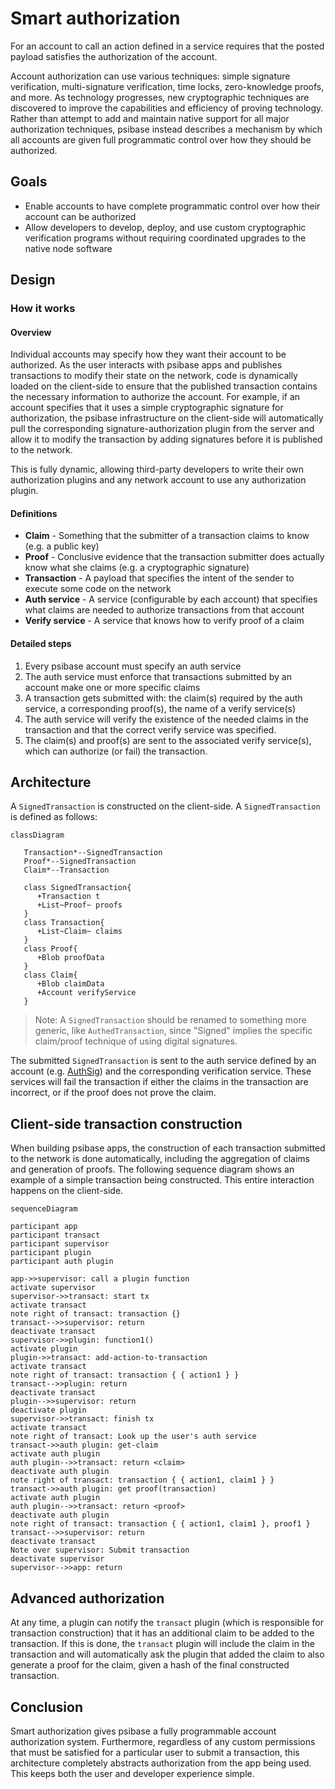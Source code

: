 # Smart authorization

For an account to call an action defined in a service requires that the posted payload satisfies the authorization of the account.

Account authorization can use various techniques: simple signature verification, multi-signature verification, time locks, zero-knowledge proofs, and more. As technology progresses, new cryptographic techniques are discovered to improve the capabilities and efficiency of proving technology. Rather than attempt to add and maintain native support for all major authorization techniques, psibase instead describes a mechanism by which all accounts are given full programmatic control over how they should be authorized.

## Goals

- Enable accounts to have complete programmatic control over how their account can be authorized
- Allow developers to develop, deploy, and use custom cryptographic verification programs without requiring coordinated upgrades to the native node software

## Design

### How it works

#### Overview

Individual accounts may specify how they want their account to be authorized. As the user interacts with psibase apps and publishes transactions to modify their state on the network, code is dynamically loaded on the client-side to ensure that the published transaction contains the necessary information to authorize the account. For example, if an account specifies that it uses a simple cryptographic signature for authorization, the psibase infrastructure on the client-side will automatically pull the corresponding signature-authorization plugin from the server and allow it to modify the transaction by adding signatures before it is published to the network.

This is fully dynamic, allowing third-party developers to write their own authorization plugins and any network account to use any authorization plugin.

#### Definitions

- **Claim** - Something that the submitter of a transaction claims to know (e.g. a public key)
- **Proof** - Conclusive evidence that the transaction submitter does actually know what she claims (e.g. a cryptographic signature)
- **Transaction** - A payload that specifies the intent of the sender to execute some code on the network
- **Auth service** - A service (configurable by each account) that specifies what claims are needed to authorize transactions from that account
- **Verify service** - A service that knows how to verify proof of a claim

#### Detailed steps

1. Every psibase account must specify an auth service
2. The auth service must enforce that transactions submitted by an account make one or more specific claims
3. A transaction gets submitted with: the claim(s) required by the auth service, a corresponding proof(s), the name of a verify service(s)
4. The auth service will verify the existence of the needed claims in the transaction and that the correct verify service was specified.
5. The claim(s) and proof(s) are sent to the associated verify service(s), which can authorize (or fail) the transaction.

## Architecture

A `SignedTransaction` is constructed on the client-side. A `SignedTransaction` is defined as follows:

```mermaid
classDiagram

   Transaction*--SignedTransaction
   Proof*--SignedTransaction
   Claim*--Transaction

   class SignedTransaction{
      +Transaction t
      +List~Proof~ proofs
   }
   class Transaction{
      +List~Claim~ claims
   }
   class Proof{
      +Blob proofData
   }
   class Claim{
      +Blob claimData
      +Account verifyService
   }
```

> Note: A `SignedTransaction` should be renamed to something more generic, like `AuthedTransaction`, since "Signed" implies the specific claim/proof technique of using digital signatures.

The submitted `SignedTransaction` is sent to the auth service defined by an account (e.g. [AuthSig](../../default-apps/auth-sig.md)) and the corresponding verification service. These services will fail the transaction if either the claims in the transaction are incorrect, or if the proof does not prove the claim.

## Client-side transaction construction

When building psibase apps, the construction of each transaction submitted to the network is done automatically, including the aggregation of claims and generation of proofs. The following sequence diagram shows an example of a simple transaction being constructed. This entire interaction happens on the client-side.

```mermaid
sequenceDiagram

participant app
participant transact
participant supervisor
participant plugin
participant auth plugin

app->>supervisor: call a plugin function
activate supervisor
supervisor->>transact: start tx
activate transact
note right of transact: transaction {}
transact-->>supervisor: return
deactivate transact
supervisor->>plugin: function1()
activate plugin
plugin->>transact: add-action-to-transaction
activate transact
note right of transact: transaction { { action1 } }
transact-->>plugin: return
deactivate transact
plugin-->>supervisor: return
deactivate plugin
supervisor->>transact: finish tx
activate transact
note right of transact: Look up the user's auth service
transact->>auth plugin: get-claim
activate auth plugin
auth plugin-->>transact: return <claim>
deactivate auth plugin
note right of transact: transaction { { action1, claim1 } }
transact->>auth plugin: get proof(transaction)
activate auth plugin
auth plugin-->>transact: return <proof>
deactivate auth plugin
note right of transact: transaction { { action1, claim1 }, proof1 }
transact-->>supervisor: return
deactivate transact
Note over supervisor: Submit transaction
deactivate supervisor
supervisor-->>app: return
```

## Advanced authorization

At any time, a plugin can notify the `transact` plugin (which is responsible for transaction construction) that it has an additional claim to be added to the transaction. If this is done, the `transact` plugin will include the claim in the transaction and will automatically ask the plugin that added the claim to also generate a proof for the claim, given a hash of the final constructed transaction.

## Conclusion

Smart authorization gives psibase a fully programmable account authorization system. Furthermore, regardless of any custom permissions that must be satisfied for a particular user to submit a transaction, this architecture completely abstracts authorization from the app being used. This keeps both the user and developer experience simple.
